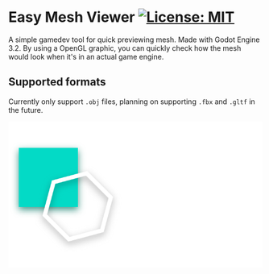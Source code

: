# Easy Mesh Viewer [![License: MIT](https://img.shields.io/badge/License-MIT-yellow.svg)](https://opensource.org/licenses/MIT)

A simple gamedev tool for quick previewing mesh. Made with Godot Engine 3.2. By using a OpenGL graphic, you can quickly check how the mesh would look when it's in an actual game engine.

## Supported formats
Currently only support `.obj` files, planning on supporting `.fbx` and `.gltf` in the future.

![EMV Logo](https://github.com/ARTHUR2WOW/Easy-Mesh-Viewer/blob/master/Splash%402x.png)
